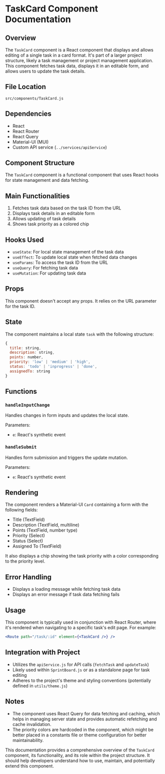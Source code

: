 # TaskCard Component Documentation

## Overview

The `TaskCard` component is a React component that displays and allows editing of a single task in a
card format. It's part of a larger project structure, likely a task management or project management
application. This component fetches task data, displays it in an editable form, and allows users to
update the task details.

## File Location

`src/components/TaskCard.js`

## Dependencies

-   React
-   React Router
-   React Query
-   Material-UI (MUI)
-   Custom API service (`../services/apiService`)

## Component Structure

The `TaskCard` component is a functional component that uses React hooks for state management and
data fetching.

## Main Functionalities

1. Fetches task data based on the task ID from the URL
2. Displays task details in an editable form
3. Allows updating of task details
4. Shows task priority as a colored chip

## Hooks Used

-   `useState`: For local state management of the task data
-   `useEffect`: To update local state when fetched data changes
-   `useParams`: To access the task ID from the URL
-   `useQuery`: For fetching task data
-   `useMutation`: For updating task data

## Props

This component doesn't accept any props. It relies on the URL parameter for the task ID.

## State

The component maintains a local state `task` with the following structure:

```javascript
{
  title: string,
  description: string,
  points: number,
  priority: 'low' | 'medium' | 'high',
  status: 'todo' | 'inprogress' | 'done',
  assignedTo: string
}
```

## Functions

### `handleInputChange`

Handles changes in form inputs and updates the local state.

Parameters:

-   `e`: React's synthetic event

### `handleSubmit`

Handles form submission and triggers the update mutation.

Parameters:

-   `e`: React's synthetic event

## Rendering

The component renders a Material-UI `Card` containing a form with the following fields:

-   Title (TextField)
-   Description (TextField, multiline)
-   Points (TextField, number type)
-   Priority (Select)
-   Status (Select)
-   Assigned To (TextField)

It also displays a chip showing the task priority with a color corresponding to the priority level.

## Error Handling

-   Displays a loading message while fetching task data
-   Displays an error message if task data fetching fails

## Usage

This component is typically used in conjunction with React Router, where it's rendered when
navigating to a specific task's edit page. For example:

```jsx
<Route path="/task/:id" element={<TaskCard />} />
```

## Integration with Project

-   Utilizes the `apiService.js` for API calls (`fetchTask` and `updateTask`)
-   Likely used within `SprintBoard.js` or as a standalone page for task editing
-   Adheres to the project's theme and styling conventions (potentially defined in `utils/theme.js`)

## Notes

-   The component uses React Query for data fetching and caching, which helps in managing server
    state and provides automatic refetching and cache invalidation.
-   The priority colors are hardcoded in the component, which might be better placed in a constants
    file or theme configuration for better maintainability.

This documentation provides a comprehensive overview of the `TaskCard` component, its functionality,
and its role within the project structure. It should help developers understand how to use,
maintain, and potentially extend this component.
